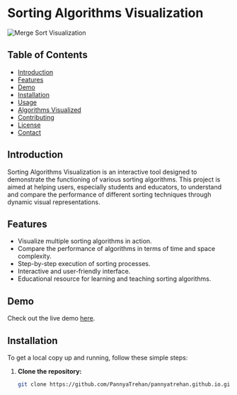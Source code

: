 # Sorting Algorithms Visualization

![Merge Sort Visualization](path/to/your/merge-sort.gif)

## Table of Contents
- [Introduction](#introduction)
- [Features](#features)
- [Demo](#demo)
- [Installation](#installation)
- [Usage](#usage)
- [Algorithms Visualized](#algorithms-visualized)
- [Contributing](#contributing)
- [License](#license)
- [Contact](#contact)

## Introduction
Sorting Algorithms Visualization is an interactive tool designed to demonstrate the functioning of various sorting algorithms. This project is aimed at helping users, especially students and educators, to understand and compare the performance of different sorting techniques through dynamic visual representations.

## Features
- Visualize multiple sorting algorithms in action.
- Compare the performance of algorithms in terms of time and space complexity.
- Step-by-step execution of sorting processes.
- Interactive and user-friendly interface.
- Educational resource for learning and teaching sorting algorithms.

## Demo
Check out the live demo [here](https://sorting-visualiser-ekv9r4cpb-pannyatrehans-projects.vercel.app/).

## Installation
To get a local copy up and running, follow these simple steps:

1. **Clone the repository:**
   ```sh
   git clone https://github.com/PannyaTrehan/pannyatrehan.github.io.git
